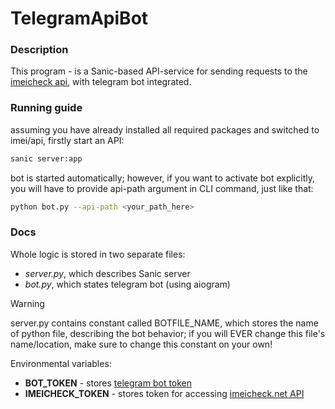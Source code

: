# TelegramApiBot

### Description

This program - is a Sanic-based API-service for sending requests to the [imeicheck api](https://imeicheck.net/promo-api),
with telegram bot integrated.


### Running guide 
assuming you have already installed all required packages and switched to imei/api, firstly
start an API:
```bash
sanic server:app
```

bot is started automatically; however, if you want to activate bot explicitly, you will 
have to provide api-path argument in CLI command, just like that:

```bash
python bot.py --api-path <your_path_here>
```

### Docs
Whole logic is stored in two separate files:
+ _server.py_, which describes Sanic server
+ _bot.py_, which states telegram bot (using aiogram)

> [!WARNING]
> server.py contains constant called BOTFILE_NAME, which stores the name of python file, 
> describing the bot behavior; if you will EVER change this file's name/location, make sure 
> to change this constant on your own!


Environmental variables:
+ **BOT_TOKEN** - stores [telegram bot token](https://core.telegram.org/bots/tutorial#obtain-your-bot-token)
+ **IMEICHECK_TOKEN** - stores token for accessing [imeicheck.net API](https://imeicheck.net/promo-api)
